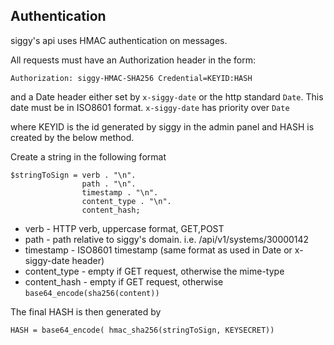 ## Authentication

siggy's api uses HMAC authentication on messages.

All requests must have an Authorization header in the form:

```
Authorization: siggy-HMAC-SHA256 Credential=KEYID:HASH
```
and a Date header either set by `x-siggy-date` or the http standard `Date`. This date must be in ISO8601 format.
`x-siggy-date` has priority over `Date`

where KEYID is the id generated by siggy in the admin panel and HASH is created by the below method.


Create a string in the following format
```
$stringToSign = verb . "\n".
				path . "\n".
				timestamp . "\n".
				content_type . "\n".
				content_hash;
```

* verb - HTTP verb, uppercase format, GET,POST
* path - path relative to siggy's domain. i.e. /api/v1/systems/30000142
* timestamp - ISO8601 timestamp (same format as used in Date or x-siggy-date header)
* content_type - empty if GET request, otherwise the mime-type
* content_hash - empty if GET request, otherwise `base64_encode(sha256(content))`


The final HASH is then generated by

`HASH = base64_encode( hmac_sha256(stringToSign, KEYSECRET))`
